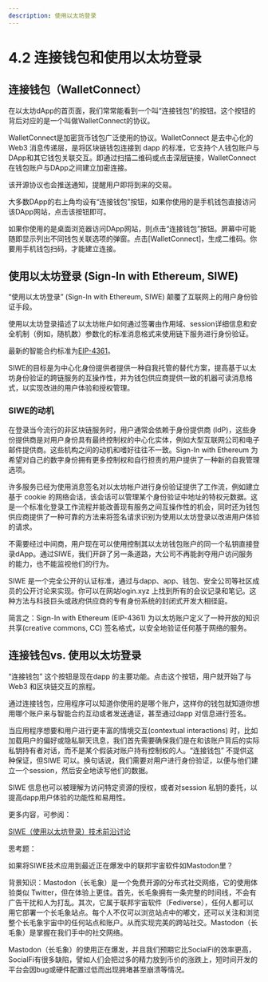 ```yaml
---
description: 使用以太坊登录
---
```


# 4.2 连接钱包和使用以太坊登录

## 连接钱包（WalletConnect）

在以太坊dApp的首页面，我们常常能看到一个叫“连接钱包”的按钮。这个按钮的背后对应的是一个叫做WalletConnect的协议。

WalletConnect是加密货币钱包广泛使用的协议。WalletConnect 是去中心化的 Web3 消息传递层，是将区块链钱包连接到 dapp 的标准，它支持个人钱包账户与DApp和其它钱包关联交互。即通过扫描二维码或点击深层链接，WalletConnect 在钱包账户与DApp之间建立加密连接。

该开源协议也会推送通知，提醒用户即将到来的交易。

大多数DApp的右上角均设有“连接钱包”按钮，如果你使用的是手机钱包直接访问该DApp网站，点击该按钮即可。

如果你使用的是桌面浏览器访问DApp网站，则点击“连接钱包”按钮。屏幕中可能随即显示列出不同钱包关联选项的弹窗。点击\[WalletConnect]，生成二维码。你要用手机钱包扫码，才能建立连接。

## 使用以太坊登录 (Sign-In with Ethereum, SIWE)&#x20;

“使用以太坊登录” (Sign-In with Ethereum, SIWE) 颠覆了互联网上的用户身份验证手段。

使用以太坊登录描述了以太坊帐户如何通过签署由作用域、session详细信息和安全机制（例如，随机数）参数化的标准消息格式来使用链下服务进行身份验证。

最新的智能合约标准为[EIP-4361](https://eips.ethereum.org/EIPS/eip-4361)。

SIWE的目标是为中心化身份提供者提供一种自我托管的替代方案，提高基于以太坊身份验证的跨链服务的互操作性，并为钱包供应商提供一致的机器可读消息格式，以实现改进的用户体验和授权管理。

### SIWE的动机

在登录当今流行的非区块链服务时，用户通常会依赖于身份提供商 (IdP)，这些身份提供商是对用户身份具有最终控制权的中心化实体，例如大型互联网公司和电子邮件提供商。这些机构之间的动机和嗜好往往不一致。Sign-In with Ethereum 为希望对自己的数字身份拥有更多控制权和自行担责的用户提供了一种新的自我管理选项。

许多服务已经为使用消息签名对以太坊帐户进行身份验证提供了工作流，例如建立基于 cookie 的网络会话，该会话可以管理某个身份验证中地址的特权元数据。这是一个标准化登录工作流程并能改善现有服务之间互操作性的机会，同时还为钱包供应商提供了一种可靠的方法来将签名请求识别为使用以太坊登录以改进用户体验的请求。

不需要经过中间商，用户现在可以使用控制其以太坊钱包账户的同一个私钥直接登录dApp。通过SIWE，我们开辟了另一条道路，大公司不再能剥夺用户访问服务的能力，也不能监视他们的行为。

SIWE 是一个完全公开的认证标准，通过与dapp、app、钱包、安全公司等社区成员的公开讨论来实现。你可以在网站login.xyz 上找到所有的会议记录和笔记。这种方法与科技巨头或政府供应商的专有身份系统的封闭式开发大相径庭。

简言之：Sign-In with Ethereum (EIP-4361) 为以太坊账户定义了一种开放的知识共享(creative commons, CC) 签名格式，以安全地验证任何基于网络的服务。

## 连接钱包vs. 使用以太坊登录

“连接钱包” 这个按钮是现在dapp 的主要功能。点击这个按钮，用户就开始了与Web3 和区块链交互的旅程。

通过连接钱包，应用程序可以知道你使用的是哪个账户，这样你的钱包就知道你想用哪个账户来与智能合约互动或者发送通证，甚至通过dapp 对信息进行签名。

当应用程序想要和用户进行更丰富的情境交互(contextual interactions) 时，比如加载用户的偏好或隐私聊天讯息，我们首先需要确保我们是在和该账户背后的实际私钥持有者对话，而不是某个假装对账户持有控制权的人。“连接钱包” 不提供这种保证，但SIWE 可以。换句话说，我们需要对用户进行身份验证，以便与他们建立一个session，然后安全地读写他们的数据。

SIWE 信息也可以被理解为访问特定资源的授权，或者对session 私钥的委托，以提高dapp用户体验的功能性和易用性。

更多内容，可参阅：

[SIWE（使用以太坊登录）技术前沿讨论](https://chainfeeds.xyz/topic/detail/54d9620c-37dc-4458-a23b-823610e2f31b)

思考题：

如果将SIWE技术应用到最近正在爆发中的联邦宇宙软件如Mastodon里？

背景知识：Mastodon（长毛象）是一个免费开源的分布式社交网络，它的使用体验类似 Twitter，但在体验上更佳。首先，长毛象拥有一条完整的时间线，不会有广告干扰和人为打乱。其次，它属于联邦宇宙软件（Fediverse），任何人都可以用它部署一个长毛象站点。每个人不仅可以浏览站点中的嘟文，还可以关注和浏览整个长毛象宇宙中的任何站点和账户。从而实现完美的跨站社交。Mastodon（长毛象）是掌握在我们手中的社交网络。

Mastodon（长毛象）的使用正在爆发，并且我们预期它比SocialFi的效率更高，SocialFi有很多缺陷，譬如人们会把过多的精力放到币价的涨跌上，短时间开发的平台会因bug或硬件配置过低而出现拥堵甚至崩溃等情况。
